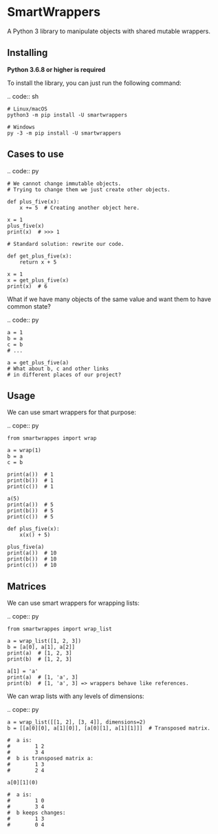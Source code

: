 # SmartWrappers
A Python 3 library to manipulate objects with shared mutable wrappers.

Installing
----------

**Python 3.6.8 or higher is required**

To install the library, you can just run the following command:

.. code:: sh

    # Linux/macOS
    python3 -m pip install -U smartwrappers

    # Windows
    py -3 -m pip install -U smartwrappers

Cases to use
--------------

.. code:: py

    # We cannot change immutable objects.
    # Trying to change them we just create other objects.
    
    def plus_five(x):
        x += 5  # Creating another object here.
        
    x = 1
    plus_five(x)
    print(x)  # >>> 1
    
    # Standard solution: rewrite our code.
    
    def get_plus_five(x):
        return x + 5
    
    x = 1
    x = get_plus_five(x)
    print(x)  # 6

What if we have many objects of the same value and want them to have common state?

.. code:: py

    a = 1
    b = a
    c = b
    # ...
    
    a = get_plus_five(a)
    # What about b, c and other links
    # in different places of our project?

Usage
--------------
We can use smart wrappers for that purpose:

.. cope:: py
    
    from smartwrappes import wrap
    
    a = wrap(1)
    b = a
    c = b
    
    print(a())  # 1
    print(b())  # 1
    print(c())  # 1
    
    a(5)
    print(a())  # 5
    print(b())  # 5
    print(c())  # 5
    
    def plus_five(x):
        x(x() + 5)
    
    plus_five(a)
    print(a())  # 10
    print(b())  # 10
    print(c())  # 10
    
Matrices
--------------
We can use smart wrappers for wrapping lists:

.. cope:: py
    
    from smartwrappes import wrap_list
    
    a = wrap_list([1, 2, 3])
    b = [a[0], a[1], a[2]]
    print(a)  # [1, 2, 3]
    print(b)  # [1, 2, 3]
    
    a[1] = 'a'
    print(a)  # [1, 'a', 3]
    print(b)  # [1, 'a', 3] => wrappers behave like references.

We can wrap lists with any levels of dimensions:

.. cope:: py

    a = wrap_list([[1, 2], [3, 4]], dimensions=2)
    b = [[a[0][0], a[1][0]], [a[0][1], a[1][1]]]  # Transposed matrix.
    
    #  a is:
    #        1 2
    #        3 4
    #  b is transposed matrix a:
    #        1 3
    #        2 4
    
    a[0][1](0)
    
    #  a is:
    #        1 0
    #        3 4
    #  b keeps changes:
    #        1 3
    #        0 4
    